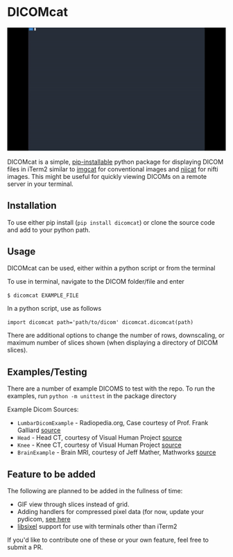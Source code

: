 # DICOMcat

![](example.gif)

DICOMcat is a simple, [pip-installable](https://pypi.org/project/dicomcat/) python package for displaying DICOM files in iTerm2 similar 
to [imgcat](https://github.com/eddieantonio/imgcat) for conventional images and [niicat](https://github.com/MIC-DKFZ/niicat)
for nifti images. This might be useful for quickly viewing DICOMs on a remote
server in your terminal.

## Installation

To use either pip install (`pip install dicomcat`) or clone the source code and add to your python path.

## Usage

DICOMcat can be used, either within a python script or from the terminal

To use in terminal, navigate to the DICOM folder/file and enter

`$ dicomcat EXAMPLE_FILE`

In a python script, use as follows

`
import dicomcat
path='path/to/dicom'
dicomcat.dicomcat(path)
`

There are additional options to change the number of rows, downscaling, or maximum number of slices shown (when displaying 
a directory of DICOM slices).

## Examples/Testing

There are a number of example DICOMS to test with the repo. To run the examples, run `python -m unittest` in the package directory

Example Dicom Sources:
- `LumbarDicomExample` - Radiopedia.org, Case courtesy of Prof. Frank Galliard [source](https://radiopaedia.org/cases/normal-lumbar-spine-mri?lang=gb)
- `Head` - Head CT, courtesy of Visual Human Project [source](https://medicine.uiowa.edu/mri/facility-resources/images/visible-human-project-ct-datasets)
- `Knee` - Knee CT,  courtesy of Visual Human Project [source](https://medicine.uiowa.edu/mri/facility-resources/images/visible-human-project-ct-datasets)
- `BrainExample` - Brain MRI, courtesy of Jeff Mather, Mathworks [source](https://uk.mathworks.com/matlabcentral/fileexchange/2762-dicom-example-files)

## Feature to be added

The following are planned to be added in the fullness of time:
- GIF view through slices instead of grid.
- Adding handlers for compressed pixel data (for now, update your pydicom, [see here](https://pydicom.github.io/pydicom/stable/old/image_data_handlers.html)
- [libsixel](https://github.com/saitoha/libsixel) support for use with terminals other than iTerm2

If you'd like to contribute one of these or your own feature, feel free to submit a PR.
